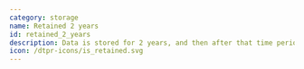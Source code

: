 ```yaml
---
category: storage
name: Retained 2 years
id: retained_2_years
description: D﻿ata is stored for 2 years, and then after that time period is deleted.
icon: /dtpr-icons/is_retained.svg
---
```

